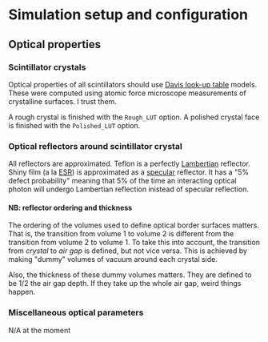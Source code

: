 # Simulation setup and configuration

## Optical properties
### Scintillator crystals
Optical properties of all scintillators should use [Davis look-up table](
	https://geant4-userdoc.web.cern.ch/UsersGuides/ForApplicationDeveloper/html/TrackingAndPhysics/physicsProcess.html#davis-look-up-tables-lutdavis) models.
These were computed using atomic force microscope measurements of crystalline surfaces.
I trust them.

A rough crystal is finished with the `Rough_LUT` option.
A polished crystal face is finished with the `Polished_LUT` option.

### Optical reflectors around scintillator crystal
All reflectors are approximated.
Teflon is a perfectly
	[Lambertian](https://en.wikipedia.org/wiki/Lambertian_reflectance) reflector.
Shiny film (a la
	[ESR](https://www.3m.com/3M/en_US/p/d/b5005047091/)) is approximated as a
	[specular](https://en.wikipedia.org/wiki/Specular_reflection) reflector.
It has a "5% defect probability" meaning that 5% of the time an interacting optical
	photon will undergo Lambertian reflection inistead of specular reflection.

#### NB: reflector ordering and thickness
The ordering of the volumes used to define optical border surfaces matters.
That is, the transition from volume 1 to volume 2 is different from the transition
from volume 2 to volume 1.
To take this into account,
the transition from _crystal_ to _air gap_ is defined, but not vice versa.
This is achieved by making "dummy" volumes of vacuum around each crystal side.

Also, the thickness of these dummy volumes matters.
They are defined to be 1/2 the air gap depth.
If they take up the whole air gap, weird things happen.

### Miscellaneous optical parameters
N/A at the moment
